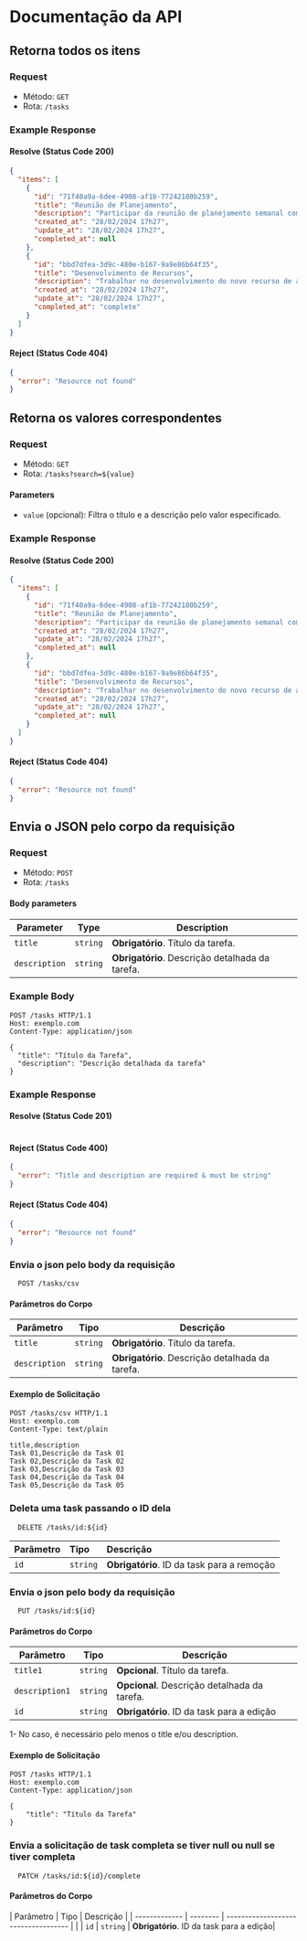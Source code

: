 
# Documentação da API

## Retorna todos os itens

### Request

- Método: `GET`
- Rota: `/tasks`

### Example Response

#### Resolve (Status Code 200)

```json
{
  "items": [
    {
      "id": "71f40a9a-6dee-4908-af1b-77242180b259",
      "title": "Reunião de Planejamento",
      "description": "Participar da reunião de planejamento semanal com a equipe para discutir as metas e tarefas da próxima semana",
      "created_at": "28/02/2024 17h27",
      "update_at": "28/02/2024 17h27",
      "completed_at": null
    },
    {
      "id": "bbd7dfea-3d9c-480e-b167-9a9e86b64f35",
      "title": "Desenvolvimento de Recursos",
      "description": "Trabalhar no desenvolvimento do novo recurso de autenticação para o aplicativo móvel",
      "created_at": "28/02/2024 17h27",
      "update_at": "28/02/2024 17h27",
      "completed_at": "complete"
    }
  ]
}
```

#### Reject (Status Code 404)
```json
{
  "error": "Resource not found"
}
```

## Retorna os valores correspondentes

### Request

- Método: `GET`
- Rota: `/tasks?search=${value}`

#### Parameters

- `value` (opcional): Filtra o título e a descrição pelo valor especificado.

### Example Response

#### Resolve (Status Code 200)

```json
{
  "items": [
    {
      "id": "71f40a9a-6dee-4908-af1b-77242180b259",
      "title": "Reunião de Planejamento",
      "description": "Participar da reunião de planejamento semanal com a equipe para discutir as metas e tarefas da próxima semana",
      "created_at": "28/02/2024 17h27",
      "update_at": "28/02/2024 17h27",
      "completed_at": null
    },
    {
      "id": "bbd7dfea-3d9c-480e-b167-9a9e86b64f35",
      "title": "Desenvolvimento de Recursos",
      "description": "Trabalhar no desenvolvimento do novo recurso de autenticação para o aplicativo móvel",
      "created_at": "28/02/2024 17h27",
      "update_at": "28/02/2024 17h27",
      "completed_at": null
    }
  ]
}
```

#### Reject (Status Code 404)

```json
{
  "error": "Resource not found"
}
```

## Envia o JSON pelo corpo da requisição

### Request

- Método: `POST`
- Rota: `/tasks`

#### Body parameters

| Parameter     | Type     |  Description                          |
| ------------- | -------- | ----------------------------------- |
| `title`       | `string` | **Obrigatório**. Título da tarefa.                   |
| `description` | `string` | **Obrigatório**. Descrição detalhada da tarefa.      |

### Example Body

```http
POST /tasks HTTP/1.1
Host: exemplo.com
Content-Type: application/json

{
  "title": "Título da Tarefa",
  "description": "Descrição detalhada da tarefa"
}
```

### Example Response

#### Resolve (Status Code 201)
```json

```

#### Reject (Status Code 400)

```json
{
  "error": "Title and description are required & must be string"
}
```

#### Reject (Status Code 404)

```json
{
  "error": "Resource not found"
}
```

### Envia o json pelo body da requisição
```http
  POST /tasks/csv
```

#### Parâmetros do Corpo

| Parâmetro     | Tipo     |  Descrição                          |
| ------------- | -------- | ----------------------------------- |
| `title`       | `string` | **Obrigatório**. Título da tarefa.                   |
| `description` | `string` | **Obrigatório**. Descrição detalhada da tarefa.      |

#### Exemplo de Solicitação
```http
POST /tasks/csv HTTP/1.1
Host: exemplo.com
Content-Type: text/plain

title,description
Task 01,Descrição da Task 01
Task 02,Descrição da Task 02
Task 03,Descrição da Task 03
Task 04,Descrição da Task 04
Task 05,Descrição da Task 05
```
### Deleta uma task passando o ID dela

```http
  DELETE /tasks/id:${id}
```

| Parâmetro   | Tipo       | Descrição                           |
| :---------- | :--------- | :---------------------------------- |
| `id` | `string` | **Obrigatório**. ID da task para a remoção|

### Envia o json pelo body da requisição
```http
  PUT /tasks/id:${id}
```

#### Parâmetros do Corpo

| Parâmetro     | Tipo     |  Descrição                          |
| ------------- | -------- | ----------------------------------- |
| `title1`       | `string` | **Opcional**. Título da tarefa.                   |
| `description1` | `string` | **Opcional**. Descrição detalhada da tarefa.      |
| `id` | `string` | **Obrigatório**. ID da task para a edição|

1- No caso, é necessário pelo menos o title e/ou description.

#### Exemplo de Solicitação
```http
POST /tasks HTTP/1.1
Host: exemplo.com
Content-Type: application/json

{
    "title": "Título da Tarefa"
}
```

### Envia a solicitação de task completa se tiver null ou null se tiver completa
```http
  PATCH /tasks/id:${id}/complete
```

#### Parâmetros do Corpo

| Parâmetro     | Tipo     |  Descrição                          |
| ------------- | -------- | ----------------------------------- |   |
| `id` | `string` | **Obrigatório**. ID da task para a edição|